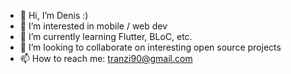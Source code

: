 - 👋 Hi, I’m Denis :)
- 👀 I’m interested in mobile / web dev
- 🌱 I’m currently learning Flutter, BLoC, etc. 
- 💞️ I’m looking to collaborate on interesting open source projects
- 📫 How to reach me: tranzi90@gmail.com

<!---
tranzi90/tranzi90 is a ✨ special ✨ repository because its `README.md` (this file) appears on your GitHub profile.
You can click the Preview link to take a look at your changes.
--->
